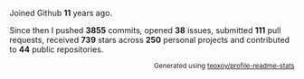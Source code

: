 Joined Github **11** years ago.

Since then I pushed **3855** commits, opened **38** issues, submitted **111** pull requests, received **739** stars across **250** personal projects and contributed to **44** public repositories.

<p align="right"><sub>Generated using <a href="https://github.com/marketplace/actions/profile-readme-stats">teoxoy/profile-readme-stats</a></sub></p>

